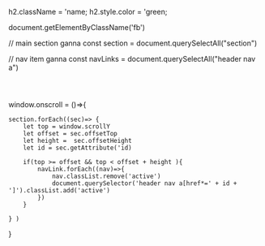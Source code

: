 h2.className = 'name;
h2.style.color = 'green;

document.getElementByClassName('fb')

// main section ganna
const section = document.querySelectAll("section") <section></section>

// nav item ganna
const navLinks = document.querySelectAll("header nav a") <header> <nav> <a> </a> </nav> </header>

window.onscroll = ()=>{

    section.forEach((sec)=> {
        let top = window.scrollY
        let offset = sec.offsetTop
        let height =  sec.offsetHeight
        let id = sec.getAttribute('id)

        if(top >= offset && top < offset + height ){
            navLink.forEach((nav)=>{
                nav.classList.remove('active')
                document.querySelector('header nav a[href*=' + id + ']').classList.add('active')
            })
        }

    } )

}

